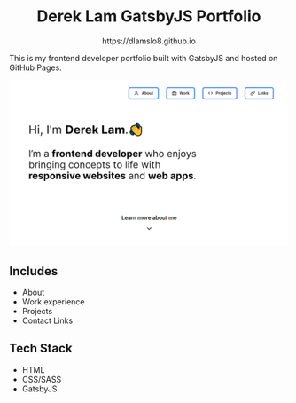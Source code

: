 
<h1 align="center">
  Derek Lam GatsbyJS Portfolio
</h1>
<p align="center">
  https://dlamslo8.github.io
</p>
This is my frontend developer portfolio built with GatsbyJS and hosted on GitHub Pages.

![Gatsby Portfolio](/src/media/files/dlamslo8.github.io_.png)

## Includes
 - About
 - Work experience
 - Projects
 - Contact Links
 
## Tech Stack
 - HTML
 - CSS/SASS
 - GatsbyJS
